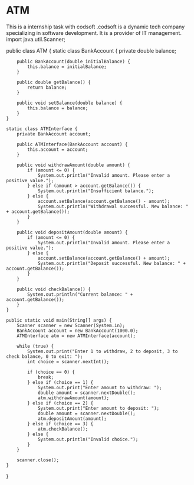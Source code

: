 # ATM
This is a internship task with codsoft .codsoft is a dynamic tech company specializing in software development. It is a provider of IT management.
import java.util.Scanner;

public class ATM {
    static class BankAccount {
        private double balance;

        public BankAccount(double initialBalance) {
            this.balance = initialBalance;
        }

        public double getBalance() {
            return balance;
        }

        public void setBalance(double balance) {
            this.balance = balance;
        }
    }

    static class ATMInterface {
        private BankAccount account;

        public ATMInterface(BankAccount account) {
            this.account = account;
        }

        public void withdrawAmount(double amount) {
            if (amount <= 0) {
                System.out.println("Invalid amount. Please enter a positive value.");
            } else if (amount > account.getBalance()) {
                System.out.println("Insufficient balance.");
            } else {
                account.setBalance(account.getBalance() - amount);
                System.out.println("Withdrawal successful. New balance: " + account.getBalance());
            }
        }

        public void depositAmount(double amount) {
            if (amount <= 0) {
                System.out.println("Invalid amount. Please enter a positive value.");
            } else {
                account.setBalance(account.getBalance() + amount);
                System.out.println("Deposit successful. New balance: " + account.getBalance());
            }
        }

        public void checkBalance() {
            System.out.println("Current balance: " + account.getBalance());
        }
    }

    public static void main(String[] args) {
        Scanner scanner = new Scanner(System.in);
        BankAccount account = new BankAccount(1000.0);
        ATMInterface atm = new ATMInterface(account);

        while (true) {
            System.out.print("Enter 1 to withdraw, 2 to deposit, 3 to check balance, 0 to exit: ");
            int choice = scanner.nextInt();

            if (choice == 0) {
                break;
            } else if (choice == 1) {
                System.out.print("Enter amount to withdraw: ");
                double amount = scanner.nextDouble();
                atm.withdrawAmount(amount);
            } else if (choice == 2) {
                System.out.print("Enter amount to deposit: ");
                double amount = scanner.nextDouble();
                atm.depositAmount(amount);
            } else if (choice == 3) {
                atm.checkBalance();
            } else {
                System.out.println("Invalid choice.");
            }
        }

        scanner.close();
    }
}
